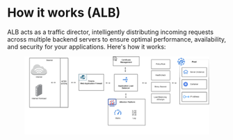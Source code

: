 # How it works (ALB)

ALB acts as a traffic director, intelligently distributing incoming requests across multiple backend servers to ensure optimal performance, availability, and security for your applications. Here's how it works:

<figure><img src="../../../../.gitbook/assets/64553853.png" alt=""><figcaption></figcaption></figure>
